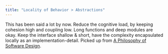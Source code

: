 ```yaml
---
title: "Locality of Behavior > Abstractions"
---
```


This has been said a lot by now. Reduce the cognitive load, by keeping cohesion high and coupling low. Long functions and deep modules are okay. Keep the interface shallow & short, have the complexity encapsulated locally as an implementation-detail. Picked up from <a href="https://www.amazon.com/Philosophy-Software-Design-John-Ousterhout/dp/1732102201" target="_blank">A Philosophy of Software Design</a>.
